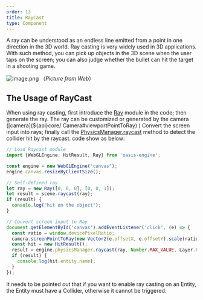 ```yaml
---
order: 13
title: RayCast
type: Component
---
```


A ray can be understood as an endless line emitted from a point in one direction in the 3D world. Ray casting is very
widely used in 3D applications. With such method, you can pick up objects in the 3D scene when the user taps on the
screen; you can also judge whether the bullet can hit the target in a shooting game.

![image.png](https://gw.alipayobjects.com/mdn/rms_d27172/afts/img/A*sr_IRYSLugMAAAAAAAAAAAAAARQnAQ)
（_Picture from Web_）

## The Usage of RayCast

When using ray casting, first introduce the [Ray](${api}math/Ray) module in the code; then generate the ray. The ray can
be customized or generated by the camera ([camera](${api}core/ Camera#viewportPointToRay)
) Convert the screen input into rays; finally call the [PhysicsManager.raycast](${api}core/PhysicsManager#raycast)
method to detect the collider hit by the raycast. code show as below:

```typescript
// Load Raycast module
import {WebGLEngine, HitResult, Ray} from 'oasis-engine';

const engine = new WebGLEngine("canvas");
engine.canvas.resizeByClientSize();

// Self-defined ray
let ray = new Ray([0, 0, 0], [0, 0, 1]);
let result = scene.raycast(ray);
if (result) {
  console.log("hit on the object");
}

// Convert screen input to Ray
document.getElementById('canvas').addEventListener('click', (e) => {
  const ratio = window.devicePixelRatio;
  camera.screenPointToRay(new Vector2(e.offsetX, e.offsetY).scale(ratio), ray);
  const hit = new HitResult();
  result = engine.physicsManager.raycast(ray, Number.MAX_VALUE, Layer.Everything, hit);
  if (result) {
    console.log(hit.entity.name);
  }
});
```

It needs to be pointed out that if you want to enable ray casting on an Entity, the Entity must have a Collider,
otherwise it cannot be triggered.
